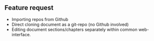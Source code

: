 ## Feature request

- Importing repos from Github
- Direct cloning document as a git-repo (no Github involved)
- Editing document sections/chapters separately within common web-interface.